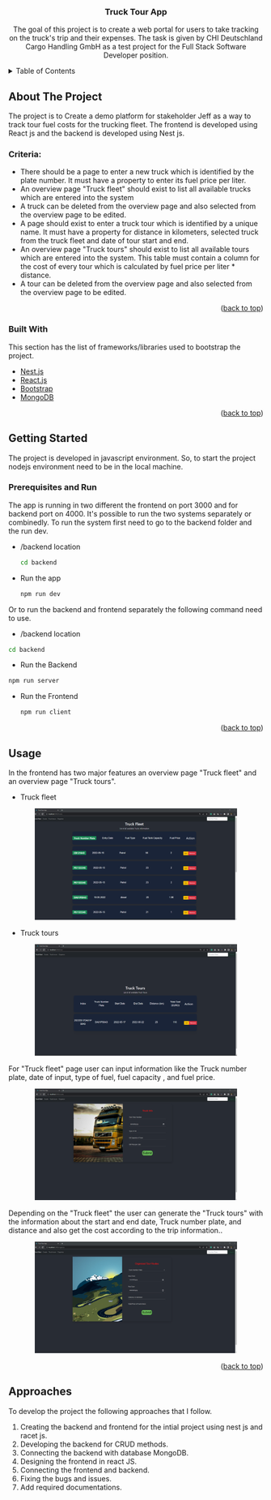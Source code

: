 <div id="top"></div>

<!-- PROJECT LOGO -->
<br />
<div align="center">

  <h3 align="center">Truck Tour App</h3>

  <p align="center">
    The goal of this project is to create a web portal for users to take tracking on the truck's trip and their expenses. The task is given by CHI Deutschland Cargo Handling GmbH as a test project for the Full Stack Software Developer position.
  </p>
</div>



<!-- TABLE OF CONTENTS -->
<details>
  <summary>Table of Contents</summary>
  <ol>
    <li>
      <a href="#about-the-project">About The Project</a>
      <ul>
        <li><a href="#built-with">Built With</a></li>
      </ul>
    </li>
    <li>
      <a href="#getting-started">Getting Started</a>
      <ul>
        <li><a href="#prerequisites">Prerequisites</a></li>
        <li><a href="#installation">Installation</a></li>
      </ul>
    </li>
    <li><a href="#usage">Usage</a></li>
    <li><a href="#roadmap">Roadmap</a></li>
    <li><a href="#approaches">Approaches</a></li>

  </ol>
</details>



<!-- ABOUT THE PROJECT -->
## About The Project

The project is to Create a demo platform for stakeholder Jeff as a way to track tour fuel costs for the trucking fleet. The frontend is developed using React js and the backend is developed using Nest js.

### Criteria:

* There should be a page to enter a new truck which is identified by the plate number. It must have a property to enter its fuel price per liter.
* An overview page "Truck fleet" should exist to list all available trucks which are entered into the system
* A truck can be deleted from the overview page and also selected from the overview page to be edited.
* A page should exist to enter a truck tour which is identified by a unique name. It must have a property for distance in kilometers, selected truck from the truck fleet and date of tour start and end.
* An overview page "Truck tours" should exist to list all available tours which are entered into the system. This table must contain a column for the cost of every tour which is calculated by fuel price per liter * distance.
* A tour can be deleted from the overview page and also selected from the overview page to be edited.

<p align="right">(<a href="#top">back to top</a>)</p>



### Built With

This section has the list of frameworks/libraries used to bootstrap the project.

* [Nest.js](https://nestjs.com/)
* [React.js](https://reactjs.org/)
* [Bootstrap](https://getbootstrap.com)
* [MongoDB](https://www.mongodb.com/)


<p align="right">(<a href="#top">back to top</a>)</p>



<!-- GETTING STARTED -->
## Getting Started

The project is developed in javascript environment. So, to start the project nodejs environment need to be in the local machine.

### Prerequisites and Run
The app is running in two different the frontend on port 3000 and for backend port on 4000. It's possible to run the two systems separately or combinedly.  To run the system first need to go to the backend folder and the run dev.
* /backend location
  ```sh
  cd backend
  ```
* Run the app 
  ```sh
  npm run dev
  ```
Or to run the backend and frontend separately the following command need to use.
 * /backend location
  ```sh
  cd backend
  ```
  * Run the Backend 
  ```sh
  npm run server
  ```
* Run the Frontend 
  ```sh
  npm run client
  ```

<p align="right">(<a href="#top">back to top</a>)</p>



<!-- USAGE EXAMPLES -->
## Usage

In the frontend has two major features an overview page "Truck fleet" and an overview page "Truck tours". 

* Truck fleet
<div align="center">
<img src="image/truckfleet.png" alt="Screnshot" width="400" height="220">
</div>

* Truck tours

<div align="center">
<img src="image/trucktour.png" alt="Screnshot" width="400" height="220">
</div>

For "Truck fleet" page user can input information like the Truck number plate, date of input, type of fuel, fuel capacity , and fuel price.
<div align="center">
<img src="image/create.png" alt="Screnshot" width="400" height="220">
</div>

Depending on the "Truck fleet" the user can generate the "Truck tours" with the information about the start and end date, Truck number plate, and distance and also get the cost according to the trip information..

<div align="center">
<img src="image/organize.png" alt="Screnshot" width="400" height="220">
</div>

<p align="right">(<a href="#top">back to top</a>)</p>




<!-- approaches -->
## Approaches

To develop the project the following approaches that I follow.

1. Creating the backend and frontend for the intial project using nest js and racet js.
2. Developing the backend for CRUD methods.
3. Connecting the backend with database MongoDB.
4. Designing the frontend in react JS.
5. Connecting the frontend and backend.
6. Fixing the bugs and issues.
7. Add required documentations.